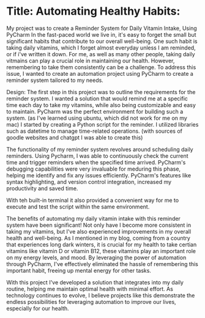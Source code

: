 # Title: Automating Healthy Habits: 

My project was to create a Reminder System for Daily Vitamin Intake, Using PyCharm
In the fast-paced world we live in, it's easy to forget the small but significant habits that contribute to our overall well-being. One such habit is taking daily vitamins, which I forget almost everyday unless I am reminded, or if i've written it down.
For me, as well as many other people, taking daily vitmains can play a crucial role in maintaining our health. 
However, remembering to take them consistently can be a challenge. 
To address this issue, I wanted to create an automation project using PyCharm to create a reminder system tailored to my needs.

Design:
The first step in this project was to outline the requirements for the reminder system. I wanted a solution that would remind me at a specific time each day to take my vitamins, while also being customizable and easy to maintain. 
PyCharm was the perfect environment for building such a system. (as I've learned using ubuntu, which did not work for me on my mac)
I started by creating a Python script for the reminder.
I utilized libraries such as datetime to manage time-related operations. (with sources of goodle websites and chatgpt I was able to create this)

The functionality of my reminder system revolves around scheduling daily reminders.
Using Pycharm, I was able to continuously check the current time and trigger reminders when the specified time arrived. PyCharm's debugging capabilities were very invaluable for meduring this phase, helping me identify and fix any issues efficiently.
PyCharm's features like syntax highlighting, and version control integration, increased my productivity and saved time. 

With teh built-in terminal it also provided a convenient way for me to execute and test the script within the same environment.

The benefits of automating my daily vitamin intake with this reminder system have been significant!
Not only have I become more consistent in taking my vitamins, but I've also experienced improvements in my overall health and well-being. 
As I mentioned in my blog, coming from a country that experiences long dark winters, it is crucial for my health to take certian vitamins like vitamin D or vitamin B12,
these vitamins play an important role on my energy levels, and mood.
By leveraging the power of automation through PyCharm, I've effectively eliminated the hassle of remembering this important habit, freeing up mental energy for other tasks.

With this project I've developed a solution that integrates into my daily routine, 
helping me maintain optimal health with minimal effort. 
As technology continues to evolve, I believe projects like this demonstrate the endless possibilities for leveraging automation to improve our lives, especially for our health.
